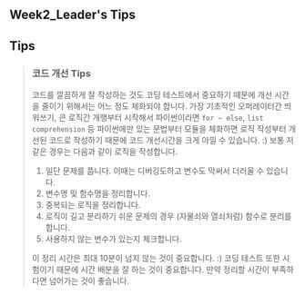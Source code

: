 ## Week2_Leader's Tips



## Tips

> ### 코드 개선 Tips
>
> 코드를 깔끔하게 잘 작성하는 것도 코딩 테스트에서 중요하기 때문에 개선 시간을 줄이기 위해서는 어느 정도 체화되야 합니다.
> 가장 기초적인 오퍼레이터간 띄워쓰기, 큰 로직간 개행부터 시작해서 파이썬이라면 `for ~ else`, `list comprehension` 등 파이썬에만 있는 문법부터 모듈을 체화하면 로직 작성부터 개선된 코드로 작성하기 때문에 코드 개선시간을 크게 아낄 수 있습니다. :)
> 보통 저같은 경우는 다음과 같이 로직을 작성합니다.
>
> 1. 일단 문제를 풉니다. 이때는 디버깅도하고 변수도 막써서 더러울 수 있습니다.
> 2. 변수명 및 함수명을 정리합니다.
> 3. 중복되는 로직을 정리합니다.
> 4. 로직이 길고 분리하기 쉬운 문제의 경우 (자물쇠와 열쇠처럼) 함수로 분리를 합니다.
> 5. 사용하지 않는 변수가 있는지 체크합니다.
>
> 이 정리 시간은 최대 10분이 넘지 않는 것이 중요합니다. :) 코딩 테스트 또한 시험이기 때문에 시간 배분을 잘 하는 것이 중요합니다. 만약 정리할 시간이 부족하다면 넘어가는 것이 좋습니다.